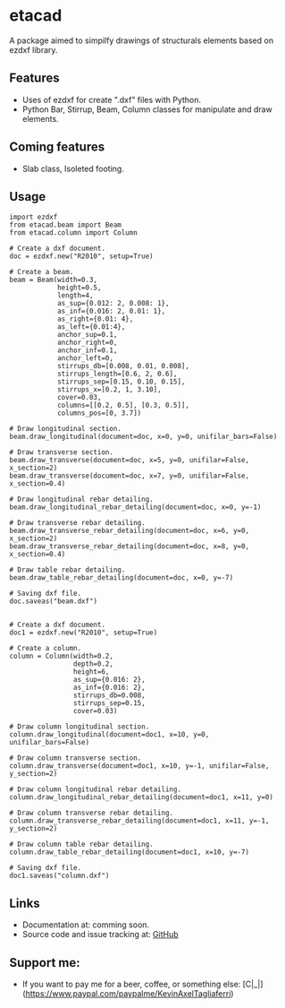# etacad

A package aimed to simpilfy drawings of structurals elements based on ezdxf library.


## Features

- Uses of ezdxf for create ".dxf" files with Python.
- Python Bar, Stirrup, Beam, Column classes for manipulate and draw elements.

## Coming features

- Slab class, Isoleted footing.

## Usage

```
import ezdxf
from etacad.beam import Beam
from etacad.column import Column

# Create a dxf document.
doc = ezdxf.new("R2010", setup=True)

# Create a beam.
beam = Beam(width=0.3,
            height=0.5,
            length=4,
            as_sup={0.012: 2, 0.008: 1},
            as_inf={0.016: 2, 0.01: 1},
            as_right={0.01: 4},
            as_left={0.01:4},
            anchor_sup=0.1,
            anchor_right=0,
            anchor_inf=0.1,
            anchor_left=0,
            stirrups_db=[0.008, 0.01, 0.008],
            stirrups_length=[0.6, 2, 0.6],
            stirrups_sep=[0.15, 0.10, 0.15],
            stirrups_x=[0.2, 1, 3.10],
            cover=0.03,
            columns=[[0.2, 0.5], [0.3, 0.5]],
            columns_pos=[0, 3.7])

# Draw longitudinal section.
beam.draw_longitudinal(document=doc, x=0, y=0, unifilar_bars=False)

# Draw transverse section.
beam.draw_transverse(document=doc, x=5, y=0, unifilar=False, x_section=2)
beam.draw_transverse(document=doc, x=7, y=0, unifilar=False, x_section=0.4)

# Draw longitudinal rebar detailing.
beam.draw_longitudinal_rebar_detailing(document=doc, x=0, y=-1)

# Draw transverse rebar detailing.
beam.draw_transverse_rebar_detailing(document=doc, x=6, y=0, x_section=2)
beam.draw_transverse_rebar_detailing(document=doc, x=8, y=0, x_section=0.4)

# Draw table rebar detailing.
beam.draw_table_rebar_detailing(document=doc, x=0, y=-7)

# Saving dxf file.
doc.saveas("beam.dxf")


# Create a dxf document.
doc1 = ezdxf.new("R2010", setup=True)

# Create a column.
column = Column(width=0.2,
                depth=0.2,
                height=6,
                as_sup={0.016: 2},
                as_inf={0.016: 2},
                stirrups_db=0.008,
                stirrups_sep=0.15,
                cover=0.03)

# Draw column longitudinal section.
column.draw_longitudinal(document=doc1, x=10, y=0, unifilar_bars=False)

# Draw column transverse section.
column.draw_transverse(document=doc1, x=10, y=-1, unifilar=False, y_section=2)

# Draw column longitudinal rebar detailing.
column.draw_longitudinal_rebar_detailing(document=doc1, x=11, y=0)

# Draw column transverse rebar detailing.
column.draw_transverse_rebar_detailing(document=doc1, x=11, y=-1, y_section=2)

# Draw column table rebar detailing.
column.draw_table_rebar_detailing(document=doc1, x=10, y=-7)

# Saving dxf file.
doc1.saveas("column.dxf")
```

## Links

- Documentation at: comming soon.
- Source code and issue tracking at: [GitHub](https://pypi.org/project/etacad/)

## Support me:

- If you want to pay me for a beer, coffee, or something else: [C|_|] (https://www.paypal.com/paypalme/KevinAxelTagliaferri)